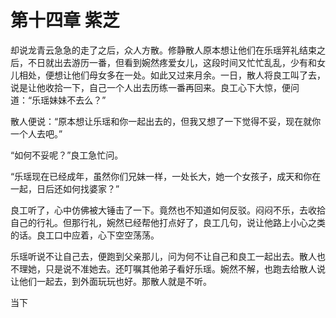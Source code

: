 # 第十四章 紫芝

却说龙青云急急的走了之后，众人方散。修静散人原本想让他们在乐瑶笄礼结束之后，不日就出去游历一番，但看到婉然疼爱女儿，这段时间又忙忙乱乱，少有和女儿相处，便想让他们母女多在一处。如此又过来月余。一日，散人将良工叫了去，说是让他收拾一下，自己一个人出去历练一番再回来。良工心下大惊，便问道：“乐瑶妹妹不去么？”

散人便说：“原本想让乐瑶和你一起出去的，但我又想了一下觉得不妥，现在就你一个人去吧。”

“如何不妥呢？”良工急忙问。

“乐瑶现在已经成年，虽然你们兄妹一样，一处长大，她一个女孩子，成天和你在一起，日后还如何找婆家？”

良工听了，心中仿佛被大锤击了一下。竟然也不知道如何反驳。闷闷不乐，去收拾自己的行礼。但那行礼，婉然已经帮他打点好了，良工几句，说让他路上小心之类的话。良工口中应着，心下空空荡荡。

乐瑶听说不让自己去，便跑到父亲那儿，问为何不让自己和良工一起出去。散人也不理她，只是说不准她去。还叮嘱其他弟子看好乐瑶。婉然不解，也跑去给散人说让他们一起去，到外面玩玩也好。那散人就是不听。

当下